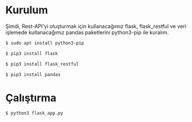 # Kurulum

Şimdi, Rest-API'yi oluşturmak için kullanacağımız flask, flask_restful ve veri işlemede kullanacağımız pandas paketlerini python3-pip ile kuralım.

```bash
$ sudo apt install python3-pip
```

```bash
$ pip3 install flask
```

```bash
$ pip3 install flask_restful
```

```bash
$ pip3 install pandas
```


# Çalıştırma

```bash
$ python3 flask_app.py 



